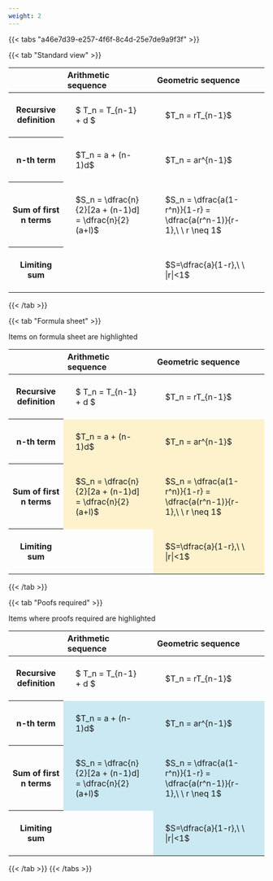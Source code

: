 ```yaml
---
weight: 2
---
```


{{< tabs "a46e7d39-e257-4f6f-8c4d-25e7de9a9f3f" >}}

{{< tab "Standard view" >}}

<style type="text/css">
#T_b2f64 th.col_heading {
  text-align: left;
  font-size: 1em;
}
#T_b2f64 td {
  text-align: left;
  font-size: 1em;
  padding: 1.5em;
}
</style>
<table id="T_b2f64">
  <thead>
    <tr>
      <th class="blank level0" >&nbsp;</th>
      <th id="T_b2f64_level0_col0" class="col_heading level0 col0" >Arithmetic sequence</th>
      <th id="T_b2f64_level0_col1" class="col_heading level0 col1" >Geometric sequence</th>
    </tr>
  </thead>
  <tbody>
    <tr>
      <th id="T_b2f64_level0_row0" class="row_heading level0 row0" >Recursive definition</th>
      <td id="T_b2f64_row0_col0" class="data row0 col0" >$ T_n = T_{n-1} + d $</td>
      <td id="T_b2f64_row0_col1" class="data row0 col1" >$T_n = rT_{n-1}$</td>
    </tr>
    <tr>
      <th id="T_b2f64_level0_row1" class="row_heading level0 row1" >n-th term</th>
      <td id="T_b2f64_row1_col0" class="data row1 col0" >$T_n = a + (n-1)d$</td>
      <td id="T_b2f64_row1_col1" class="data row1 col1" >$T_n = ar^{n-1}$</td>
    </tr>
    <tr>
      <th id="T_b2f64_level0_row2" class="row_heading level0 row2" >Sum of first n terms</th>
      <td id="T_b2f64_row2_col0" class="data row2 col0" >$S_n = \dfrac{n}{2}[2a + (n-1)d] = \dfrac{n}{2}(a+l)$</td>
      <td id="T_b2f64_row2_col1" class="data row2 col1" >$S_n = \dfrac{a(1-r^n)}{1-r} = \dfrac{a(r^n-1)}{r-1},\ \  r \neq 1$</td>
    </tr>
    <tr>
      <th id="T_b2f64_level0_row3" class="row_heading level0 row3" >Limiting sum</th>
      <td id="T_b2f64_row3_col0" class="data row3 col0" ></td>
      <td id="T_b2f64_row3_col1" class="data row3 col1" >$S=\dfrac{a}{1-r},\ \ |r|<1$</td>
    </tr>
  </tbody>
</table>
{{< /tab >}}

{{< tab "Formula sheet" >}}

Items on formula sheet are highlighted 
<br>
<style type="text/css">
#T_3d75c th.col_heading {
  text-align: left;
  font-size: 1em;
}
#T_3d75c td {
  text-align: left;
  font-size: 1em;
  padding: 1.5em;
}
#T_3d75c_row0_col0, #T_3d75c_row0_col1, #T_3d75c_row3_col0 {
  background-color: rgba(0,0,0,0);
}
#T_3d75c_row1_col0, #T_3d75c_row1_col1, #T_3d75c_row2_col0, #T_3d75c_row2_col1, #T_3d75c_row3_col1 {
  background-color: rgba(255,194,10, 0.2);
}
</style>
<table id="T_3d75c">
  <thead>
    <tr>
      <th class="blank level0" >&nbsp;</th>
      <th id="T_3d75c_level0_col0" class="col_heading level0 col0" >Arithmetic sequence</th>
      <th id="T_3d75c_level0_col1" class="col_heading level0 col1" >Geometric sequence</th>
    </tr>
  </thead>
  <tbody>
    <tr>
      <th id="T_3d75c_level0_row0" class="row_heading level0 row0" >Recursive definition</th>
      <td id="T_3d75c_row0_col0" class="data row0 col0" >$ T_n = T_{n-1} + d $</td>
      <td id="T_3d75c_row0_col1" class="data row0 col1" >$T_n = rT_{n-1}$</td>
    </tr>
    <tr>
      <th id="T_3d75c_level0_row1" class="row_heading level0 row1" >n-th term</th>
      <td id="T_3d75c_row1_col0" class="data row1 col0" >$T_n = a + (n-1)d$</td>
      <td id="T_3d75c_row1_col1" class="data row1 col1" >$T_n = ar^{n-1}$</td>
    </tr>
    <tr>
      <th id="T_3d75c_level0_row2" class="row_heading level0 row2" >Sum of first n terms</th>
      <td id="T_3d75c_row2_col0" class="data row2 col0" >$S_n = \dfrac{n}{2}[2a + (n-1)d] = \dfrac{n}{2}(a+l)$</td>
      <td id="T_3d75c_row2_col1" class="data row2 col1" >$S_n = \dfrac{a(1-r^n)}{1-r} = \dfrac{a(r^n-1)}{r-1},\ \  r \neq 1$</td>
    </tr>
    <tr>
      <th id="T_3d75c_level0_row3" class="row_heading level0 row3" >Limiting sum</th>
      <td id="T_3d75c_row3_col0" class="data row3 col0" ></td>
      <td id="T_3d75c_row3_col1" class="data row3 col1" >$S=\dfrac{a}{1-r},\ \ |r|<1$</td>
    </tr>
  </tbody>
</table>
{{< /tab >}}

{{< tab "Poofs required" >}}

Items where proofs required are highlighted 
<br>
<style type="text/css">
#T_04d4c th.col_heading {
  text-align: left;
  font-size: 1em;
}
#T_04d4c td {
  text-align: left;
  font-size: 1em;
  padding: 1.5em;
}
#T_04d4c_row0_col0, #T_04d4c_row0_col1, #T_04d4c_row3_col0 {
  background-color: rgba(0,0,0,0);
}
#T_04d4c_row1_col0, #T_04d4c_row1_col1, #T_04d4c_row2_col0, #T_04d4c_row2_col1, #T_04d4c_row3_col1 {
  background-color: rgba(0,150,200, 0.2);
}
</style>
<table id="T_04d4c">
  <thead>
    <tr>
      <th class="blank level0" >&nbsp;</th>
      <th id="T_04d4c_level0_col0" class="col_heading level0 col0" >Arithmetic sequence</th>
      <th id="T_04d4c_level0_col1" class="col_heading level0 col1" >Geometric sequence</th>
    </tr>
  </thead>
  <tbody>
    <tr>
      <th id="T_04d4c_level0_row0" class="row_heading level0 row0" >Recursive definition</th>
      <td id="T_04d4c_row0_col0" class="data row0 col0" >$ T_n = T_{n-1} + d $</td>
      <td id="T_04d4c_row0_col1" class="data row0 col1" >$T_n = rT_{n-1}$</td>
    </tr>
    <tr>
      <th id="T_04d4c_level0_row1" class="row_heading level0 row1" >n-th term</th>
      <td id="T_04d4c_row1_col0" class="data row1 col0" >$T_n = a + (n-1)d$</td>
      <td id="T_04d4c_row1_col1" class="data row1 col1" >$T_n = ar^{n-1}$</td>
    </tr>
    <tr>
      <th id="T_04d4c_level0_row2" class="row_heading level0 row2" >Sum of first n terms</th>
      <td id="T_04d4c_row2_col0" class="data row2 col0" >$S_n = \dfrac{n}{2}[2a + (n-1)d] = \dfrac{n}{2}(a+l)$</td>
      <td id="T_04d4c_row2_col1" class="data row2 col1" >$S_n = \dfrac{a(1-r^n)}{1-r} = \dfrac{a(r^n-1)}{r-1},\ \  r \neq 1$</td>
    </tr>
    <tr>
      <th id="T_04d4c_level0_row3" class="row_heading level0 row3" >Limiting sum</th>
      <td id="T_04d4c_row3_col0" class="data row3 col0" ></td>
      <td id="T_04d4c_row3_col1" class="data row3 col1" >$S=\dfrac{a}{1-r},\ \ |r|<1$</td>
    </tr>
  </tbody>
</table>
{{< /tab >}}
{{< /tabs >}}